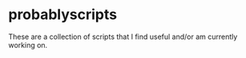 probablyscripts
===============

These are a collection of scripts that I find useful and/or am currently working on.
